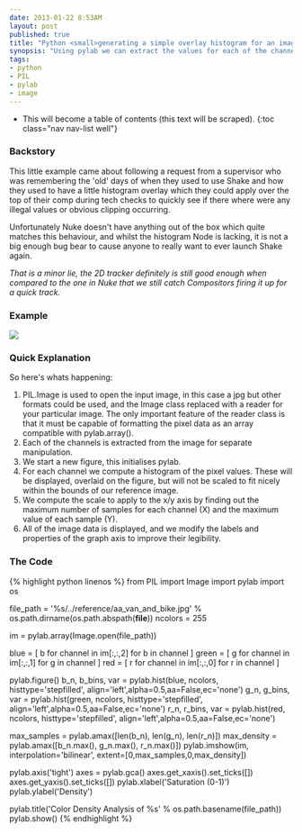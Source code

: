 ```yaml
---
date: 2013-01-22 8:53AM
layout: post
published: true
title: "Python <small>generating a simple overlay histogram for an image</small>"
synopsis: "Using pylab we can extract the values for each of the channels and create an overlay graph which we can then render on top of the original image."
tags:
- python
- PIL
- pylab
- image
---
```


* This will become a table of contents (this text will be scraped).
{:toc  class="nav nav-list well"}

### Backstory

This little example came about following a request from a supervisor who was remembering the 'old' days of when they used to use Shake and how they used to have a little histogram overlay which they could apply over the top of their comp during tech checks to quickly see if there where were any illegal values or obvious clipping occurring.

Unfortunately Nuke doesn't have anything out of the box which quite matches this behaviour, and whilst the histogram Node is lacking, it is not a big enough bug bear to cause anyone to really want to ever launch Shake again.

*That is a minor lie, the 2D tracker definitely is still good enough when compared to the one in Nuke that we still catch Compositors firing it up for a quick track.*

### Example

![](https://raw.github.com/andrewbunday/PyHistogram/master/reference/example.png)

### Quick Explanation

So here's whats happening:

1. PIL.Image is used to open the input image, in this case a jpg but other formats could be used, and the Image class replaced with a reader for your particular image. The only important feature of the reader class is that it must be capable of formatting the pixel data as an array compatible with pylab.array().
2. Each of the channels is extracted from the image for separate manipulation.
3. We start a new figure, this initialises pylab.
4. For each channel we compute a histogram of the pixel values. These will be displayed, overlaid on the figure, but will not be scaled to fit nicely within the bounds of our reference image.
5. We compute the scale to apply to the x/y axis by finding out the maximum number of samples for each channel (X) and the maximum value of each sample (Y).
6. All of the image data is displayed, and we modify the labels and properties of the graph axis to improve their legibility. 

### The Code

{% highlight python linenos %}
from PIL import Image
import pylab
import os

file_path = '%s/../reference/aa_van_and_bike.jpg' % os.path.dirname(os.path.abspath(__file__))
ncolors = 255

im = pylab.array(Image.open(file_path))

blue  = [ b for channel in im[:,:,2] for b in channel ]
green = [ g for channel in im[:,:,1] for g in channel ]
red   = [ r for channel in im[:,:,0] for r in channel ]

pylab.figure()
b_n, b_bins, var = pylab.hist(blue, ncolors, histtype='stepfilled', align='left',alpha=0.5,aa=False,ec='none')
g_n, g_bins, var = pylab.hist(green, ncolors, histtype='stepfilled', align='left',alpha=0.5,aa=False,ec='none')
r_n, r_bins, var = pylab.hist(red, ncolors, histtype='stepfilled', align='left',alpha=0.5,aa=False,ec='none')

max_samples = pylab.amax([len(b_n), len(g_n), len(r_n)])
max_density = pylab.amax([b_n.max(), g_n.max(), r_n.max()])
pylab.imshow(im, interpolation='bilinear', extent=[0,max_samples,0,max_density])

pylab.axis('tight')
axes = pylab.gca()
axes.get_xaxis().set_ticks([])
axes.get_yaxis().set_ticks([])
pylab.xlabel('Saturation (0-1)')
pylab.ylabel('Density')

pylab.title('Color Density Analysis of %s' % os.path.basename(file_path))
pylab.show()
{% endhighlight %}